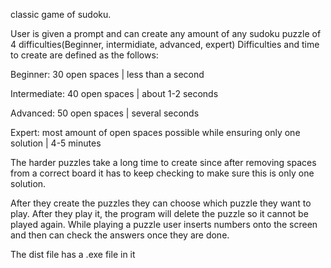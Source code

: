 classic game of sudoku.

User is given a prompt and can create any amount of any sudoku puzzle of 4 difficulties(Beginner, intermidiate, advanced, expert)
Difficulties and time to create are defined as the follows:

Beginner: 30 open spaces | less than a second

Intermediate: 40 open spaces | about 1-2 seconds

Advanced: 50 open spaces | several seconds

Expert: most amount of open spaces possible while ensuring only one solution | 4-5 minutes


The harder puzzles take a long time to create since after removing spaces from a correct board it has to keep checking to make sure this is only one solution. 

After they create the puzzles they can choose which puzzle they want to play.
After they play it, the program will delete the puzzle so it cannot be played again.
While playing a puzzle user inserts numbers onto the screen and then can check the answers once they are done.

The dist file has a .exe file in it 
